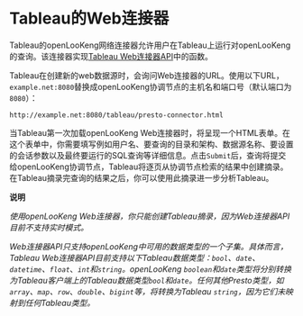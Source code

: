 

# Tableau的Web连接器

Tableau的openLooKeng网络连接器允许用户在Tableau上运行对openLooKeng的查询。该连接器实现[Tableau Web连接器API](https://community.tableau.com/community/developers/web-data-connectors)中的函数。

Tableau在创建新的web数据源时，会询问Web连接器的URL。使用以下URL，`example.net:8080`替换成openLooKeng协调节点的主机名和端口号（默认端口为`8080`）：

```
http://example.net:8080/tableau/presto-connector.html
```

当Tableau第一次加载openLooKeng Web连接器时，将呈现一个HTML表单。在这个表单中，你需要填写例如用户名、要查询的目录和架构、数据源名称、要设置的会话参数以及最终要运行的SQL查询等详细信息。点击`Submit`后，查询将提交给openLooKeng协调节点，Tableau将逐页从协调节点检索的结果中创建摘录。在Tableau摘录完查询的结果之后，你可以使用此摘录进一步分析Tableau。

**说明**

*使用openLooKeng Web连接器，你只能创建Tableau摘录，因为Web连接器API目前不支持实时模式。*

*Web连接器API只支持openLooKeng中可用的数据类型的一个子集。具体而言，Tableau Web连接器API目前支持以下Tableau数据类型：`bool`、`date`、`datetime`、`float`*、*`int`和`string`。openLooKeng `boolean`和`date`类型将分别转换为Tableau客户端上的Tableau数据类型`bool`和`date`。任何其他Presto类型，如`array`、`map`、`row`*、*`double`、`bigint`等，将转换为Tableau `string`，因为它们未映射到任何Tableau类型。*